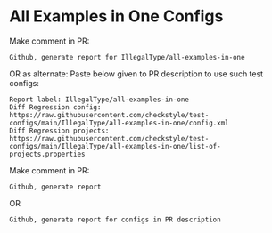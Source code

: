 # All Examples in One Configs
Make comment in PR:
```
Github, generate report for IllegalType/all-examples-in-one
```
OR as alternate:
Paste below given to PR description to use such test configs:
```
Report label: IllegalType/all-examples-in-one
Diff Regression config: https://raw.githubusercontent.com/checkstyle/test-configs/main/IllegalType/all-examples-in-one/config.xml
Diff Regression projects: https://raw.githubusercontent.com/checkstyle/test-configs/main/IllegalType/all-examples-in-one/list-of-projects.properties
```
Make comment in PR:
```
Github, generate report
```
OR
```
Github, generate report for configs in PR description
```
